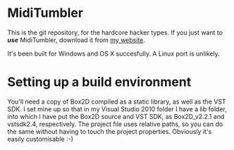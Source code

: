 MidiTumbler
========

This is the git repository, for the hardcore hacker types. If you just want to ***use*** MidiTumbler, download it from [my website](http://aetheria.co.uk/miditumbler.html).

It's been built for Windows and OS X succesfully. A Linux port is unlikely.

Setting up a build environment
====================

You'll need a copy of Box2D compiled as a static library, as well as the VST SDK.
I set mine up so that in my Visual Studio 2010 folder I have a lib folder, into which I have put the Box2D source and VST SDK, as Box2D_v2.2.1 and vstsdk2.4, respectively. The project file uses relative paths, so you can do the same without having to touch the project properties. Obviously it's easily customisable :-)

